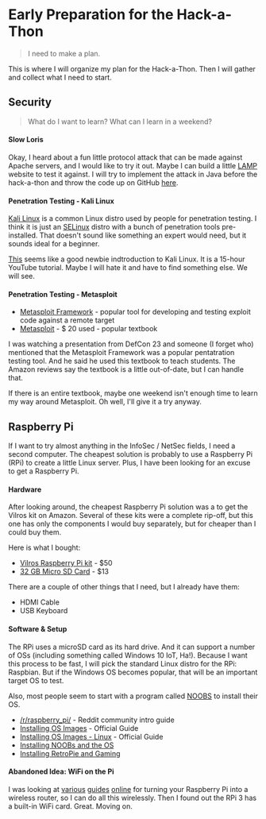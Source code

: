 # Early Preparation for the Hack-a-Thon

> I need to make a plan.

This is where I will organize my plan for the Hack-a-Thon. Then I will gather and collect what I need to start.


## Security

> What do I want to learn? What can I learn in a weekend?


#### Slow Loris

Okay, I heard about a fun little protocol attack that can be made against Apache servers, and I would like to try it out. Maybe I can build a little [LAMP](https://en.wikipedia.org/wiki/LAMP_%28software_bundle%29) website to test it against. I will try to implement the attack in Java before the hack-a-thon and throw the code up on GitHub [here](https://github.com/theJollySin/AttackTheBlock).


#### Penetration Testing - Kali Linux

[Kali Linux](http://www.kali.org/) is a common Linux distro used by people for penetration testing. I think it is just an [SELinux](selinuxproject.org) distro with a bunch of penetration tools pre-installed. That doesn't sound like something an expert would need, but it sounds ideal for a beginner.

[This](https://www.youtube.com/watch?v=vg9cNFPQFqM) seems like a good newbie indtroduction to Kali Linux. It is a 15-hour YouTube tutorial. Maybe I will hate it and have to find something else. We will see.


#### Penetration Testing - Metasploit

* [Metasploit Framework](https://github.com/rapid7/metasploit-framework) - popular tool for developing and testing exploit code against a remote target
* [Metasploit](https://www.goodreads.com/book/show/10545174-metasploit) - $ 20 used - popular textbook

I was watching a presentation from DefCon 23 and someone (I forget who) mentioned that the Metasploit Framework was a popular pentatration testing tool. And he said he used this textbook to teach students. The Amazon reviews say the textbook is a little out-of-date, but I can handle that.

If there is an entire textbook, maybe one weekend isn't enough time to learn my way around Metasploit. Oh well, I'll give it a try anyway.


## Raspberry Pi

If I want to try almost anything in the InfoSec / NetSec fields, I need a second computer. The cheapest solution is probably to use a Raspberry Pi (RPi) to create a little Linux server. Plus, I have been looking for an excuse to get a Raspberry Pi.


#### Hardware

After looking around, the cheapest Raspberry Pi solution was a to get the Vilros kit on Amazon. Several of these kits were a complete rip-off, but this one has only the components I would buy separately, but for cheaper than I could buy them.

Here is what I bought:

* [Vilros Raspberry Pi kit](https://www.amazon.com/gp/product/B01D92SSX6) - $50
* [32 GB Micro SD Card](https://www.amazon.com/gp/product/B06XWN9Q99) - $13

There are a couple of other things that I need, but I already have them:

* HDMI Cable
* USB Keyboard


#### Software & Setup

The RPi uses a microSD card as its hard drive. And it can support a number of OSs (including something called Windows 10 IoT, Ha!). Because I want this process to be fast, I will pick the standard Linux distro for the RPi: Raspbian. But if the Windows OS becomes popular, that will be an important target OS to test.

Also, most people seem to start with a program called [NOOBS](https://www.raspberrypi.org/documentation/installation/noobs.md) to install their OS.


* [/r/raspberry_pi/](https://www.reddit.com/r/raspberry_pi/comments/41vbs8/new_persons_guide_to_the_pi_and_updated_example/) - Reddit community intro guide
* [Installing OS Images](https://www.raspberrypi.org/documentation/installation/installing-images/) - Official Guide
* [Installing OS Images - Linux](https://www.raspberrypi.org/documentation/installation/installing-images/linux.md) - Official Guide
* [Installing NOOBs and the OS](https://www.youtube.com/watch?v=6VmlfO7wL40)
* [Installing RetroPie and Gaming](https://www.youtube.com/playlist?list=PLyPLRL6HIOqqXNmP2t19y0rphpiedNwNS)


#### Abandoned Idea: WiFi on the Pi

I was looking at [various](http://raspberrypihq.com/how-to-turn-a-raspberry-pi-into-a-wifi-router/) [guides](https://pimylifeup.com/raspberry-pi-wireless-access-point/) [online](https://jacobsalmela.com/2014/05/19/raspberry-pi-and-routing-turning-a-pi-into-a-router/) for turning your Raspberry Pi into a wireless router, so I can do all this wirelessly. Then I found out the RPi 3 has a built-in WiFi card. Great. Moving on.

